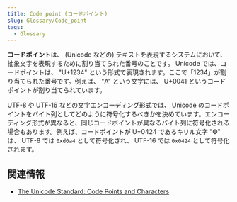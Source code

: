 ```yaml
---
title: Code point (コードポイント)
slug: Glossary/Code_point
tags:
  - Glossary
---
```


**コードポイント**は、 (Unicode などの) テキストを表現するシステムにおいて、抽象文字を表現するために割り当てられた番号のことです。 Unicode では、コードポイントは、 "U+1234" という形式で表現されます。ここで「1234」が割り当てられた番号です。例えば、 "A" という文字には、 U+0041 というコードポイントが割り当てられています。

UTF-8 や UTF-16 などの文字エンコーディング形式では、 Unicode のコードポイントをバイト列としてどのように符号化するべきかを決めています。エンコーディング形式が異なると、同じコードポイントが異なるバイト列に符号化される場合もあります。例えば、コードポイントが U+0424 であるキリル文字 "Ф" は、 UTF-8 では `0xd0a4` として符号化され、 UTF-16 では `0x0424` として符号化されます。

## 関連情報

- [The Unicode Standard: Code Points and Characters](https://www.unicode.org/versions/Unicode14.0.0/ch02.pdf#G25564)
